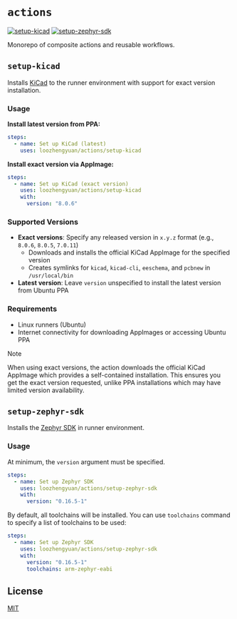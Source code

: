 # `actions`

[![setup-kicad](https://github.com/loozhengyuan/actions/actions/workflows/setup-kicad.yml/badge.svg)](https://github.com/loozhengyuan/actions/actions/workflows/setup-kicad.yml)
[![setup-zephyr-sdk](https://github.com/loozhengyuan/actions/actions/workflows/setup-zephyr-sdk.yml/badge.svg)](https://github.com/loozhengyuan/actions/actions/workflows/setup-zephyr-sdk.yml)

Monorepo of composite actions and reusable workflows.

## `setup-kicad`

Installs [KiCad](https://www.kicad.org) to the runner environment with support for exact version installation.

### Usage

**Install latest version from PPA:**
```yaml
steps:
  - name: Set up KiCad (latest)
    uses: loozhengyuan/actions/setup-kicad
```

**Install exact version via AppImage:**
```yaml
steps:
  - name: Set up KiCad (exact version)
    uses: loozhengyuan/actions/setup-kicad
    with:
      version: "8.0.6"
```

### Supported Versions

- **Exact versions**: Specify any released version in `x.y.z` format (e.g., `8.0.6`, `8.0.5`, `7.0.11`)
  - Downloads and installs the official KiCad AppImage for the specified version
  - Creates symlinks for `kicad`, `kicad-cli`, `eeschema`, and `pcbnew` in `/usr/local/bin`
- **Latest version**: Leave `version` unspecified to install the latest version from Ubuntu PPA

### Requirements

- Linux runners (Ubuntu)
- Internet connectivity for downloading AppImages or accessing Ubuntu PPA

> [!NOTE]
> When using exact versions, the action downloads the official KiCad AppImage which provides a self-contained installation. This ensures you get the exact version requested, unlike PPA installations which may have limited version availability.

## `setup-zephyr-sdk`

Installs the [Zephyr SDK](https://github.com/zephyrproject-rtos/sdk-ng) in runner environment.

### Usage

At minimum, the `version` argument must be specified.

```yaml
steps:
  - name: Set up Zephyr SDK
    uses: loozhengyuan/actions/setup-zephyr-sdk
    with:
      version: "0.16.5-1"
```

By default, all toolchains will be installed. You can use `toolchains` command to specify a list of toolchains to be used:

```yaml
steps:
  - name: Set up Zephyr SDK
    uses: loozhengyuan/actions/setup-zephyr-sdk
    with:
      version: "0.16.5-1"
      toolchains: arm-zephyr-eabi
```

## License

[MIT](https://choosealicense.com/licenses/mit/)
